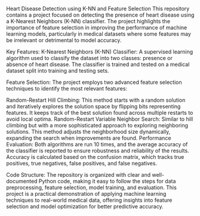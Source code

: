 Heart Disease Detection using K-NN and Feature Selection
This repository contains a project focused on detecting the presence of heart disease using a K-Nearest Neighbors (K-NN) classifier. The project highlights the importance of feature selection in improving the performance of machine learning models, particularly in medical datasets where some features may be irrelevant or detrimental to model accuracy.

Key Features:
K-Nearest Neighbors (K-NN) Classifier: A supervised learning algorithm used to classify the dataset into two classes: presence or absence of heart disease. The classifier is trained and tested on a medical dataset split into training and testing sets.

Feature Selection: The project employs two advanced feature selection techniques to identify the most relevant features:

Random-Restart Hill Climbing: This method starts with a random solution and iteratively explores the solution space by flipping bits representing features. It keeps track of the best solution found across multiple restarts to avoid local optima.
Random-Restart Variable Neighbor Search: Similar to hill climbing but with a more sophisticated approach to exploring neighboring solutions. This method adjusts the neighborhood size dynamically, expanding the search when improvements are found.
Performance Evaluation: Both algorithms are run 10 times, and the average accuracy of the classifier is reported to ensure robustness and reliability of the results. Accuracy is calculated based on the confusion matrix, which tracks true positives, true negatives, false positives, and false negatives.

Code Structure: The repository is organized with clear and well-documented Python code, making it easy to follow the steps for data preprocessing, feature selection, model training, and evaluation.
This project is a practical demonstration of applying machine learning techniques to real-world medical data, offering insights into feature selection and model optimization for better predictive accuracy.
